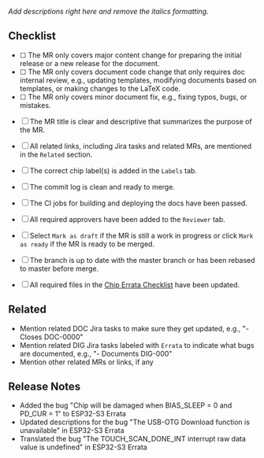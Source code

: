 <!-- This template states what should be included in what way in your MR for each specific kind branches (feature/docs/bugfix).-->


<!-- For a "feature/" branch, provide a detailed description of the changes made in the MR and the related errata release plan or schedule. Also include reasons behind the changes and other considerations that reviewers should know, if any. --> 
<!-- For a "docs/" branch, provide a detailed description of the code changes made in the MR and the reasons behind. Also include reasons other considerations that reviewers should know, if any. -->
<!-- For a "bugfix/" branch, provide a detailed description to help reviewers understand the issue, its cause, impact, and the proposed solution. -->

_Add descriptions right here and remove the italics formatting._ <!-- Mandatory -->


## Checklist <!-- Optional -->

<!-- Select one from the first three items for your MR and delete the other two items. -->
<!-- Include other items specific to your MR if any.  -->
<!-- This entire section can be deleted if all items are checked. -->

* [ ] <!-- Specific to "feature/" branches --> The MR only covers major content change for preparing the initial release or a new release for the document.
* [ ] <!-- Specific to "docs/" branches --> The MR only covers document code change that only requires doc internal review, e.g., updating templates, modifying documents based on templates, or making changes to the LaTeX code.
* [ ] <!-- Specific to "bugfix/" branches --> The MR only covers minor document fix, e.g., fixing typos, bugs, or mistakes.
* [ ] The MR title is clear and descriptive that summarizes the purpose of the MR.
* [ ] All related links, including Jira tasks and related MRs, are mentioned in the `Related` section.
* [ ] The correct chip label(s) is added in the `Labels` tab.
* [ ] The commit log is clean and ready to merge.
* [ ] The CI jobs for building and deploying the docs have been passed.
* [ ] All required approvers have been added to the `Reviewer` tab.
* [ ] Select `Mark as draft` if the MR is still a work in progress or click `Mark as ready` if the MR is ready to be merged.
* [ ] The branch is up to date with the master branch or has been rebased to master before merge.
* [ ] All required files in the [Chip Errata Checklist](https://espressifsystems.sharepoint.com/:x:/r/sites/Documentation/_layouts/15/Doc.aspx?sourcedoc=%7B82FC5D11-52C0-41D0-A2C8-AB04A82A47B4%7D&file=Chip%20Errata%20Checklist%20and%20Workflow-v1.0.xlsx&action=default&mobileredirect=true) have been updated.


## Related <!-- Optional -->

* Mention related DOC Jira tasks to make sure they get updated, e.g., "- Closes DOC-0000"
* Mention related DIG Jira tasks labeled with `Errata` to indicate what bugs are documented, e.g., "- Documents DIG-000" 
* Mention other related MRs or links, if any


## Release Notes <!-- Optional -->

<!-- Changes made in this MR relevant to developers, mostly for "feature/" branches, should be listed in this section using the past tense.-->
<!-- Remove this section if there are only minor changes in this MR, mostly for "docs/" and "bugfix/" branches.--> 
<!-- Below are some examples.--> 

* Added the bug "Chip will be damaged when BIAS_SLEEP = 0 and PD_CUR = 1" to ESP32-S3 Errata
* Updated descriptions for the bug "The USB-OTG Download function is unavailable" in ESP32-S3 Errata
* Translated the bug "The TOUCH\_SCAN\_DONE\_INT interrupt raw data value is undefined" in ESP32-S3 Errata
